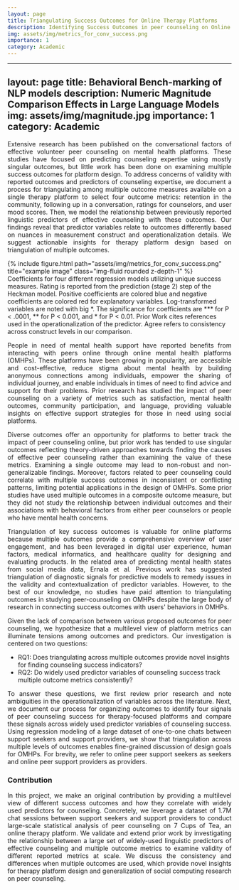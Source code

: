```yaml
---
layout: page
title: Triangulating Success Outcomes for Online Therapy Platforms
description: Identifying Success Outcomes in peer counseling on Online Therapy Platforms
img: assets/img/metrics_for_conv_success.png
importance: 1
category: Academic
---
```

---
layout: page
title: Behavioral Bench-marking of NLP models
description: Numeric Magnitude Comparison Effects in Large Language Models
img: assets/img/magnitude.jpg
importance: 1
category: Academic
---


<p style='text-align: justify;'>Extensive research has been published on the conversational factors of effective volunteer peer counseling on mental health platforms. These studies have focused on predicting counseling expertise using mostly singular outcomes, but little work has been done on examining multiple success outcomes for platform design. To address concerns of validity with reported outcomes and predictors of counseling expertise, we document a process for triangulating among multiple outcome measures available on a single therapy platform to select four outcome metrics: retention in the community, following up in a conversation, ratings for counselors, and user mood scores. Then, we model the relationship between previously reported linguistic predictors of effective counseling with these outcomes. Our findings reveal that predictor variables relate to outcomes differently based on nuances in measurement construct and operationalization details. We suggest actionable insights for therapy platform design based on triangulation of multiple outcomes.</p>

<div class="row">
    <div class="col-sm mt-3 mt-md-0">
        {% include figure.html path="assets/img/metrics_for_conv_success.png" title="example image" class="img-fluid rounded z-depth-1" %}
    </div>
</div>
<div class="caption">
Coefficients for four different regression models utilizing unique success measures. Rating is reported from the prediction (stage 2) step of the Heckman model. Positive coefficients are colored blue and negative coefficients are colored red for explanatory variables. Log-transformed variables are noted with big *. The significance for coefficients are *** for P < .0001, ** for P < 0.001, and * for P < 0.01. Prior Work cites references used in the operationalization of the predictor. Agree refers to consistency across construct levels in our comparison.
</div>

<p style='text-align: justify;'>People in need of mental health support have reported benefits from interacting with peers online through online mental health platforms (OMHPs). These platforms have been growing in popularity, are accessible and cost-effective, reduce stigma about mental health by building anonymous connections among individuals, empower the sharing of individual journey, and enable individuals in times of need to find advice and support for their problems. Prior research has studied the impact of peer counseling on a variety of metrics such as satisfaction, mental health outcomes, community participation, and language, providing valuable insights on effective support strategies for those in need using social platforms.</p>

<p style='text-align: justify;'>Diverse outcomes offer an opportunity for platforms to better track the impact of peer counseling online, but prior work has tended to use singular outcomes reflecting theory-driven approaches towards finding the causes of effective peer counseling rather than examining the value of these metrics. Examining a single outcome may lead to non-robust and non-generalizable findings. Moreover, factors related to peer counseling could correlate with multiple success outcomes in inconsistent or conflicting patterns, limiting potential applications in the design of OMHPs. Some prior studies have used multiple outcomes in a composite outcome measure, but they did not study the relationship between individual outcomes and their associations with behavioral factors from either peer counselors or people who have mental health concerns.</p>

<p style='text-align: justify;'>Triangulation of key success outcomes is valuable for online platforms because multiple outcomes provide a comprehensive overview of user engagement, and has been leveraged in digital user experience, human factors, medical informatics, and healthcare quality for designing and evaluating products. In the related area of predicting mental health states from social media data, Ernala et al. Previous work has suggested triangulation of diagnostic signals for predictive models to remedy issues in the validity and contextualization of predictor variables. However, to the best of our knowledge, no studies have paid attention to triangulating outcomes in studying peer-counseling on OMHPs despite the large body of research in connecting success outcomes with users' behaviors in OMHPs.</p>

<p style='text-align: justify;'>Given the lack of comparison between various proposed outcomes for peer counseling, we hypothesize that a multilevel view of platform metrics can illuminate tensions among outcomes and predictors. Our investigation is centered on two questions:</p>

- RQ1: Does triangulating across multiple outcomes provide novel insights for finding counseling success indicators?
- RQ2: Do widely used predictor variables of counseling success track multiple outcome metrics consistently?

<p style='text-align: justify;'>To answer these questions, we first review prior research and note ambiguities in the operationalization of variables across the literature. Next, we document our process for organizing outcomes to identify four signals of peer counseling success for therapy-focused platforms and compare these signals across widely used predictor variables of counseling success. Using regression modeling of a large dataset of one-to-one chats between support seekers and support providers, we show that triangulation across multiple levels of outcomes enables fine-grained discussion of design goals for OMHPs. For brevity, we refer to online peer support seekers as seekers and online peer support providers as providers.</p>

### Contribution
<p style='text-align: justify;'>In this project, we make an original contribution by providing a multilevel view of different success outcomes and how they correlate with widely used predictors for counseling. Concretely, we leverage a dataset of 1.7M chat sessions between support seekers and support providers to conduct large-scale statistical analysis of peer counseling on 7 Cups of Tea, an online therapy platform. We validate and extend prior work by investigating the relationship between a large set of widely-used linguistic predictors of effective counseling and multiple outcome metrics to examine validity of different reported metrics at scale. We discuss the consistency and differences when multiple outcomes are used, which provide novel insights for therapy platform design and generalization of social computing research on peer counseling.</p>
